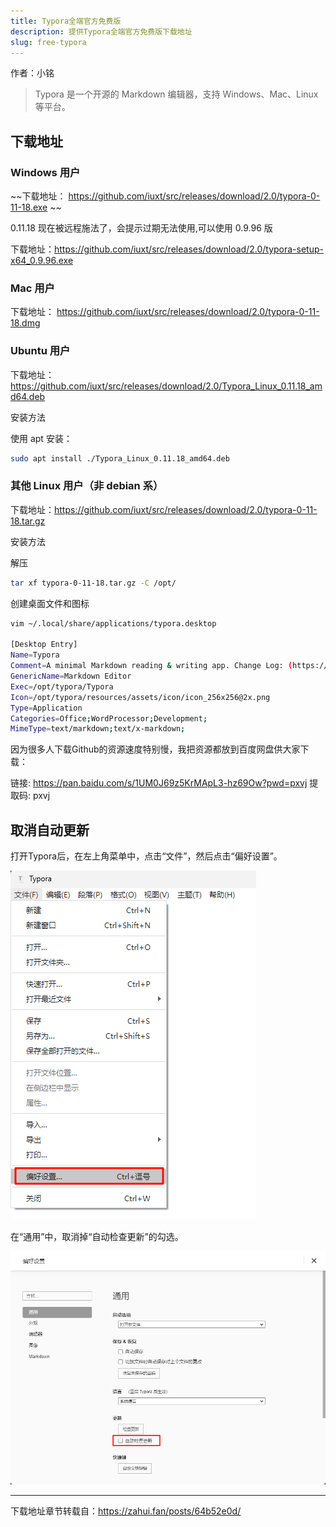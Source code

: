 ```yaml
---
title: Typora全端官方免费版
description: 提供Typora全端官方免费版下载地址
slug: free-typora
---
```


作者：小铭

> Typora 是一个开源的 Markdown 编辑器，支持 Windows、Mac、Linux 等平台。

## 下载地址

### Windows 用户

~~下载地址： https://github.com/iuxt/src/releases/download/2.0/typora-0-11-18.exe ~~

0.11.18 现在被远程施法了，会提示过期无法使用,可以使用 0.9.96 版

下载地址：https://github.com/iuxt/src/releases/download/2.0/typora-setup-x64_0.9.96.exe

### Mac 用户

下载地址： https://github.com/iuxt/src/releases/download/2.0/typora-0-11-18.dmg

### Ubuntu 用户

下载地址：https://github.com/iuxt/src/releases/download/2.0/Typora_Linux_0.11.18_amd64.deb

安装方法

使用 apt 安装：

```bash
sudo apt install ./Typora_Linux_0.11.18_amd64.deb
```

### 其他 Linux 用户（非 debian 系）

下载地址：https://github.com/iuxt/src/releases/download/2.0/typora-0-11-18.tar.gz

安装方法

解压

```bash
tar xf typora-0-11-18.tar.gz -C /opt/
```

创建桌面文件和图标

```bash
vim ~/.local/share/applications/typora.desktop

[Desktop Entry]
Name=Typora
Comment=A minimal Markdown reading & writing app. Change Log: (https://typora.io/windows/dev_release.html)
GenericName=Markdown Editor
Exec=/opt/typora/Typora
Icon=/opt/typora/resources/assets/icon/icon_256x256@2x.png
Type=Application
Categories=Office;WordProcessor;Development;
MimeType=text/markdown;text/x-markdown;
```

因为很多人下载Github的资源速度特别慢，我把资源都放到百度网盘供大家下载：

链接: https://pan.baidu.com/s/1UM0J69z5KrMApL3-hz69Ow?pwd=pxvj 提取码: pxvj 

## 取消自动更新

打开Typora后，在左上角菜单中，点击“文件”，然后点击“偏好设置”。

![Typora设置](../../../assets/2025/Typora/设置.png)

在“通用”中，取消掉“自动检查更新”的勾选。

![Typra取消自动更新](../../../assets/2025/Typora/取消自动更新.png)

---

下载地址章节转载自：https://zahui.fan/posts/64b52e0d/
